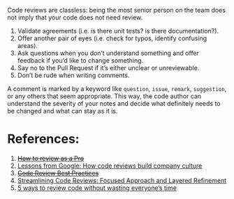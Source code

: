 Code reviews are classless: being the most senior person on the team does not imply that your code does not need review.

1. Validate agreements (i.e. is there unit tests? is there documentation?).
2. Offer another pair of eyes (i.e. check for typos, identify confusing areas).
3. Ask questions when you don’t understand something and offer feedback if you’d like to change something.
4. Say no to the Pull Request if it’s either unclear or unreviewable.
5. Don’t be rude when writing comments.

A comment is marked by a keyword like `question`, `issue`, `remark`, `suggestion`, or any others that seem appropriate. This way, the code author can understand the severity of your notes and decide what definitely needs to be changed and what can stay as it is.

# References:

1. ~~[How to review as a Pro](https://dev.to/nadia/how-to-review-as-a-pro-59a0)~~
2. [Lessons from Google: How code reviews build company culture](https://www.fullstory.com/blog/what-we-learned-from-google-code-reviews-arent-just-for-catching-bugs/)
3. ~~[Code Review Best Practices](https://blog.palantir.com/code-review-best-practices-19e02780015f)~~
4. [Streamlining Code Reviews: Focused Approach and Layered Refinement](https://medium.com/thedevproject/streamlining-code-reviews-focused-approach-and-layered-refinement-1a7a9e2d81e5)
5. [5 ways to review code without wasting everyone’s time](https://medium.com/volvo-cars-engineering/5-ways-to-review-code-without-wasting-everyones-time-aedeecc51094)